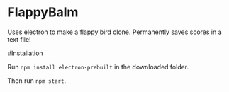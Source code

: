 # FlappyBalm
Uses electron to make a flappy bird clone. Permanently saves scores in a text file!

#Installation

Run ``npm install electron-prebuilt`` in the downloaded folder.

Then run ``npm start``.
